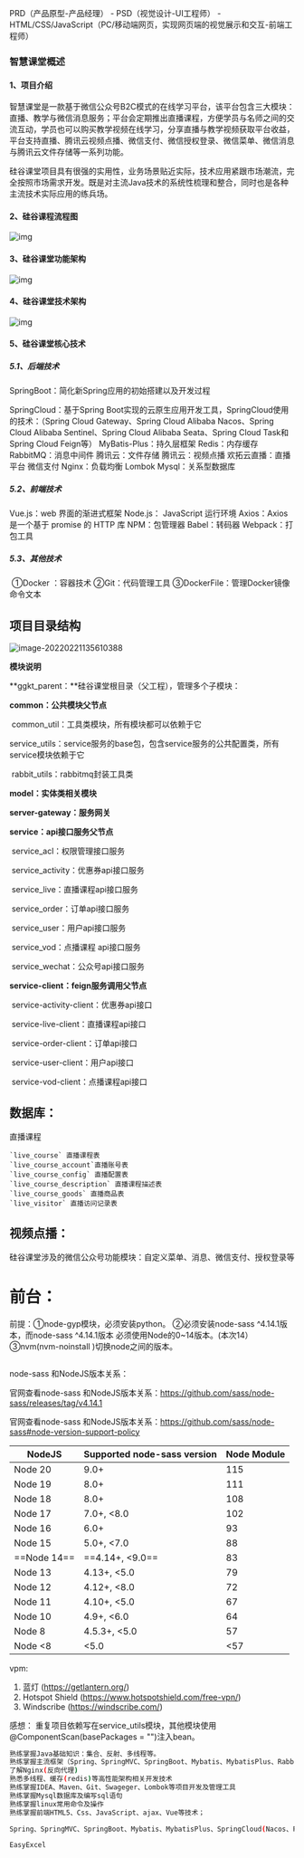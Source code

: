 







PRD（产品原型-产品经理） - PSD（视觉设计-UI工程师） - HTML/CSS/JavaScript（PC/移动端网页，实现网页端的视觉展示和交互-前端工程师）



### 智慧课堂概述

#### 1、项目介绍

  智慧课堂是一款基于微信公众号B2C模式的在线学习平台，该平台包含三大模块：直播、教学与微信消息服务；平台会定期推出直播课程，方便学员与名师之间的交流互动，学员也可以购买教学视频在线学习，分享直播与教学视频获取平台收益，平台支持直播、腾讯云视频点播、微信支付、微信授权登录、微信菜单、微信消息与腾讯云文件存储等一系列功能。

   硅谷课堂项目具有很强的实用性，业务场景贴近实际，技术应用紧跟市场潮流，完全按照市场需求开发。既是对主流Java技术的系统性梳理和整合，同时也是各种主流技术实际应用的练兵场。



#### 2、硅谷课程流程图

![img](D:/StudyViden/Java/%25E9%25A1%25B9%25E7%259B%25AE/%25E7%25A1%2585%25E8%25B0%25B7%25E8%25AF%25BE%25E5%25A0%2582/%25E7%25AC%2594%25E8%25AE%25B0/images/yewuliucheng.png)



#### 3、硅谷课堂功能架构

![img](D:/StudyViden/Java/%25E9%25A1%25B9%25E7%259B%25AE/%25E7%25A1%2585%25E8%25B0%25B7%25E8%25AF%25BE%25E5%25A0%2582/%25E7%25AC%2594%25E8%25AE%25B0/images/%25E5%258A%259F%25E8%2583%25BD%25E6%259E%25B6%25E6%259E%2584%25E5%259B%25BE.png)



#### 4、硅谷课堂技术架构

<img src="D:/StudyViden/Java/%25E9%25A1%25B9%25E7%259B%25AE/%25E7%25A1%2585%25E8%25B0%25B7%25E8%25AF%25BE%25E5%25A0%2582/%25E7%25AC%2594%25E8%25AE%25B0/images/jishujiagou.png" alt="img" style="zoom:100%;" />



#### 5、硅谷课堂核心技术

##### 5.1、后端技术

SpringBoot：简化新Spring应用的初始搭建以及开发过程

SpringCloud：基于Spring Boot实现的云原生应用开发工具，SpringCloud使用的技术：（Spring Cloud Gateway、Spring Cloud Alibaba Nacos、Spring Cloud Alibaba Sentinel、Spring Cloud Alibaba Seata、Spring Cloud Task和Spring Cloud Feign等）
MyBatis-Plus：持久层框架
Redis：内存缓存
RabbitMQ：消息中间件
腾讯云：文件存储
腾讯云：视频点播
欢拓云直播：直播平台
微信支付
Nginx：负载均衡
Lombok
Mysql：关系型数据库

##### 5.2、前端技术
Vue.js：web 界面的渐进式框架
Node.js： JavaScript 运行环境
Axios：Axios 是一个基于 promise 的 HTTP 库
NPM：包管理器
Babel：转码器
Webpack：打包工具

##### 5.3、其他技术

​    ①Docker ：容器技术   ②Git：代码管理工具  ③DockerFile：管理Docker镜像命令文本





## 项目目录结构

![image-20220221135610388](D:/StudyViden/Java/%E9%A1%B9%E7%9B%AE/%E7%A1%85%E8%B0%B7%E8%AF%BE%E5%A0%82/%E7%AC%94%E8%AE%B0/images/image-20220221135610388.png)

**模块说明**

**ggkt_parent：**硅谷课堂根目录（父工程），管理多个子模块：

**common：公共模块父节点**

​    common_util：工具类模块，所有模块都可以依赖于它

​    service_utils：service服务的base包，包含service服务的公共配置类，所有service模块依赖于它

​    rabbit_utils：rabbitmq封装工具类

**model：实体类相关模块**

**server-gateway：服务网关**

**service：api接口服务父节点**

​	service_acl：权限管理接口服务

​	service_activity：优惠券api接口服务

​	service_live：直播课程api接口服务

​	service_order：订单api接口服务

​	service_user：用户api接口服务

​	service_vod：点播课程 api接口服务

​	service_wechat：公众号api接口服务

**service-client：feign服务调用父节点**

​	service-activity-client：优惠券api接口

​	service-live-client：直播课程api接口

​	service-order-client：订单api接口

​	service-user-client：用户api接口

​	service-vod-client：点播课程api接口





## 数据库：

直播课程

```
`live_course` 直播课程表
`live_course_account`直播账号表
`live_course_config` 直播配置表
`live_course_description` 直播课程描述表
`live_course_goods` 直播商品表 
`live_visitor` 直播访问记录表  
```



## 视频点播：



   硅谷课堂涉及的微信公众号功能模块：自定义菜单、消息、微信支付、授权登录等





# 前台：

前提：①node-gyp模块，必须安装python。
          ②必须安装node-sass ^4.14.1版本，而node-sass ^4.14.1版本 必须使用Node的0~14版本。(本次14）
          ③nvm(nvm-noinstall )切换node之间的版本。

```

```



node-sass 和NodeJS版本关系：

官网查看node-sass 和NodeJS版本关系：https://github.com/sass/node-sass/releases/tag/v4.14.1

 官网查看node-sass 和NodeJS版本关系：https://github.com/sass/node-sass#node-version-support-policy

| NodeJS      | Supported node-sass version | Node Module |
| ----------- | --------------------------- | ----------- |
| Node 20     | 9.0+                        | 115         |
| Node 19     | 8.0+                        | 111         |
| Node 18     | 8.0+                        | 108         |
| Node 17     | 7.0+, <8.0                  | 102         |
| Node 16     | 6.0+                        | 93          |
| Node 15     | 5.0+, <7.0                  | 88          |
| ==Node 14== | ==4.14+, <9.0==             | 83          |
| Node 13     | 4.13+, <5.0                 | 79          |
| Node 12     | 4.12+, <8.0                 | 72          |
| Node 11     | 4.10+, <5.0                 | 67          |
| Node 10     | 4.9+, <6.0                  | 64          |
| Node 8      | 4.5.3+, <5.0                | 57          |
| Node <8     | <5.0                        | <57         |



vpm:

1. 蓝灯 (https://getlantern.org/)
2. Hotspot Shield (https://www.hotspotshield.com/free-vpn/)
3. Windscribe (https://windscribe.com/)



感想：
   重复项目依赖写在service_utils模块，其他模块使用@ComponentScan(basePackages = "")注入bean。



























```sh
熟练掌握Java基础知识：集合、反射、多线程等。
熟练掌握主流框架（Spring、SpringMVC、SpringBoot、Mybatis、MybatisPlus、RabbitMq、SpringCloud）
了解Nginx(反向代理)
熟悉多线程、缓存(redis)等高性能架构相关开发技术
熟练掌握IDEA、Maven、Git、Swageger、Lombok等项目开发及管理工具
熟练掌握Mysql数据库及编写sql语句
熟练掌握linux常用命令及操作
熟练掌握前端HTML5、Css、JavaScript、ajax、Vue等技术；

Spring、SpringMVC、SpringBoot、Mybatis、MybatisPlus、SpringCloud(Nacos、Feign、Gateway)、Git、Vue

EasyExcel
```





